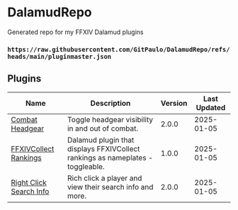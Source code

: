 # DalamudRepo
Generated repo for my FFXIV Dalamud plugins

### `https://raw.githubusercontent.com/GitPaulo/DalamudRepo/refs/heads/main/pluginmaster.json`

## Plugins

| Name | Description | Version | Last Updated |
|------|-------------|---------|--------------|
| [Combat Headgear](https://github.com/GitPaulo/CombatHeadgear) | Toggle headgear visibility in and out of combat. | 2.0.0 | 2025-01-05 |
| [FFXIVCollect Rankings](https://github.com/GitPaulo/RightClickSearchInfo) | Dalamud plugin that displays FFXIVCollect rankings as nameplates - toggleable. | 1.0.0 | 2025-01-05 |
| [Right Click Search Info](https://github.com/GitPaulo/RightClickSearchInfo) | Rich click a player and view their search info and more. | 2.0.0 | 2025-01-05 |

